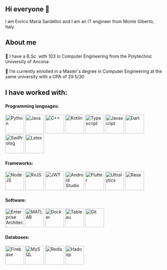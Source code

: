 ## Hi everyone 👋

<p align="left">I am Enrico Maria Sardellini and I am an IT engineer from Monte Giberto, Italy.</p>

###

<h2 align="left">About me</h2>

###

<p align="left">🎯 I have a B.Sc. with 103 in Computer Engineering from the Polytechnic University of Ancona</p>
<p align="left">🌱 I’m currently enrolled in a Master's degree in Computer Engineering at the same university with a GPA of 29.5/30</p>

###   

<h2 align="left">I have worked with:</h2>  

###  

#### Programming languages:
<div>
  <img src="https://cdn.jsdelivr.net/gh/devicons/devicon/icons/python/python-original.svg" height="60rem" title="Python">
  <img src="https://cdn-icons-png.flaticon.com/512/5968/5968282.png" height="60rem" title="Java">
  <img src="https://cdn.jsdelivr.net/gh/devicons/devicon/icons/cplusplus/cplusplus-original.svg" height="60rem" title="C++">  
  <img src="https://cdn.jsdelivr.net/gh/devicons/devicon/icons/kotlin/kotlin-original.svg" height="60rem" title="Kotlin">
  <img src="https://cdn.jsdelivr.net/gh/devicons/devicon/icons/typescript/typescript-original.svg" height="60rem" title="Typescript">
  <img src="https://cdn.jsdelivr.net/gh/devicons/devicon/icons/javascript/javascript-original.svg" height="60rem" title="Javascript">
  <img src="https://cdn.jsdelivr.net/gh/devicons/devicon/icons/dart/dart-original.svg" height="60rem" title="Dart">
  <img src="https://github.com/user-attachments/assets/75569472-a536-4c2f-ba8d-e0ccf74d761d" height="60rem" title="SwiProlog">
  <img src="https://cdn.jsdelivr.net/gh/devicons/devicon/icons/latex/latex-original.svg" height="60rem" title="Latex">
</div>

#### Frameworks:
<div>
  <img src="https://upload.wikimedia.org/wikipedia/commons/d/d9/Node.js_logo.svg" height="60rem" title="NodeJS">
  <img src="https://rxjs.dev/generated/images/marketing/home/Rx_Logo-512-512.png" height="60rem" title="RxJS">
  <img src="https://cdn.worldvectorlogo.com/logos/jwt-3.svg" height="60rem" title="JWT">
  <img src="https://cdn.jsdelivr.net/gh/devicons/devicon/icons/androidstudio/androidstudio-original.svg" height="60rem" title="Android Studio">
  <img src="https://web-strapi.mrmilu.com/uploads/flutter_logo_470e9f7491.png" height="60rem" title="Flutter">
  <img src="https://avatars.githubusercontent.com/u/26833451?s=280&v=4" height="60rem" title="Ultralytics">  
  <img src="https://github.com/user-attachments/assets/700a1ff5-7843-464f-a78e-0dd01af74121" height="60rem" title="Rasa">
</div>

#### Software:
<div>
  <img src="https://media.codeweavers.com/pub/crossover/website/htmlimages/enterprise-architect-icon_1_1.png" height="60rem" title="Enterprise Architect">
  <img src="https://cdn.jsdelivr.net/gh/devicons/devicon/icons/matlab/matlab-original.svg" height="60rem" title="MATLAB"> 
  <img src="https://cdn.jsdelivr.net/gh/devicons/devicon/icons/docker/docker-original.svg" height="60rem" title="Docker">
  <img src="https://cdn.worldvectorlogo.com/logos/tableau-software.svg" height="60rem" title="Tableau"> 
  <img src="https://upload.wikimedia.org/wikipedia/commons/thumb/3/3f/Git_icon.svg/2048px-Git_icon.svg.png" height="60rem" title="Git">
</div>

#### Databases:
<div>
  <img src="https://upload.wikimedia.org/wikipedia/commons/f/fd/Firebase_Logo_%28No_wordmark%29_%282024-%29.svg" height="60rem" title="Firebase">
  <img src="https://cdn-icons-png.flaticon.com/512/5968/5968313.png" height="60rem" title="MySQL">
  <img src="https://www.geekandjob.com/uploads/wiki/5f6231ac011726c714dfa5bad0c05c4a4c8ad8c4.png" height="60rem" title="Redis">
  <img src="https://cdn.worldvectorlogo.com/logos/hadoop.svg" height="60rem" title="Hadoop">
</div>
